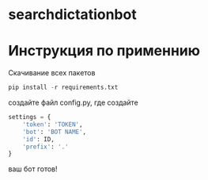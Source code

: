 # searchdictationbot
# Инструкция по применнию
Скачивание всех пакетов
```python
pip install -r requirements.txt
```
создайте файл config.py, где создайте
```python
settings = {
    'token': 'TOKEN',
    'bot': 'BOT NAME',
    'id': ID,
    'prefix': '.'
}
```
ваш бот готов!
